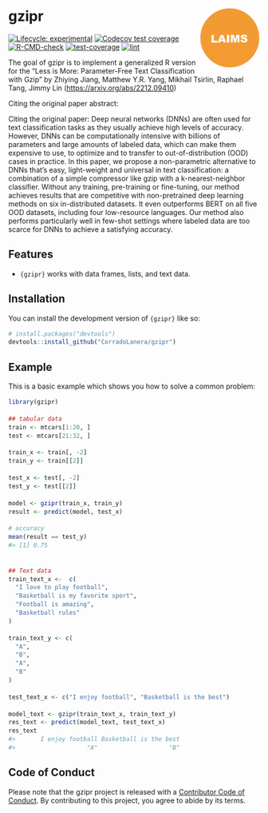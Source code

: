 
<!-- README.md is generated from README.Rmd. Please edit that file -->

# gzipr <img src="man/figures/logo.png" align="right" height="120" alt="" />

<!-- badges: start -->

[![Lifecycle:
experimental](https://img.shields.io/badge/lifecycle-experimental-orange.svg)](https://lifecycle.r-lib.org/articles/stages.html#experimental)
[![Codecov test
coverage](https://codecov.io/gh/CorradoLanera/gzipr/branch/main/graph/badge.svg)](https://app.codecov.io/gh/CorradoLanera/gzipr?branch=main)
[![R-CMD-check](https://github.com/CorradoLanera/gzipr/actions/workflows/R-CMD-check.yaml/badge.svg)](https://github.com/CorradoLanera/gzipr/actions/workflows/R-CMD-check.yaml)
[![test-coverage](https://github.com/CorradoLanera/gzipr/actions/workflows/test-coverage.yaml/badge.svg)](https://github.com/CorradoLanera/gzipr/actions/workflows/test-coverage.yaml)
[![lint](https://github.com/CorradoLanera/gzipr/actions/workflows/lint.yaml/badge.svg)](https://github.com/CorradoLanera/gzipr/actions/workflows/lint.yaml)
<!-- badges: end -->

The goal of gzipr is to implement a generalized R version for the “Less
is More: Parameter-Free Text Classification with Gzip” by Zhiying Jiang,
Matthew Y.R. Yang, Mikhail Tsirlin, Raphael Tang, Jimmy Lin
(<https://arxiv.org/abs/2212.09410>)

Citing the original paper abstract:

Citing the original paper: Deep neural networks (DNNs) are often used
for text classification tasks as they usually achieve high levels of
accuracy. However, DNNs can be computationally intensive with billions
of parameters and large amounts of labeled data, which can make them
expensive to use, to optimize and to transfer to out-of-distribution
(OOD) cases in practice. In this paper, we propose a non-parametric
alternative to DNNs that’s easy, light-weight and universal in text
classification: a combination of a simple compressor like gzip with a
k-nearest-neighbor classifier. Without any training, pre-training or
fine-tuning, our method achieves results that are competitive with
non-pretrained deep learning methods on six in-distributed datasets. It
even outperforms BERT on all five OOD datasets, including four
low-resource languages. Our method also performs particularly well in
few-shot settings where labeled data are too scarce for DNNs to achieve
a satisfying accuracy.

## Features

- `{gzipr}` works with data frames, lists, and text data.

## Installation

You can install the development version of `{gzipr}` like so:

``` r
# install.packages("devtools")
devtools::install_github("CorradoLanera/gzipr")
```

## Example

This is a basic example which shows you how to solve a common problem:

``` r
library(gzipr)

## tabular data
train <- mtcars[1:20, ]
test <- mtcars[21:32, ]

train_x <- train[, -2]
train_y <- train[[2]]

test_x <- test[, -2]
test_y <- test[[2]]

model <- gzipr(train_x, train_y)
result <- predict(model, test_x)

# accuracy
mean(result == test_y)
#> [1] 0.75


## Text data
train_text_x <-  c(
  "I love to play football",
  "Basketball is my favorite sport",
  "Football is amazing",
  "Basketball rules"
)

train_text_y <- c(
  "A",
  "B",
  "A",
  "B"
)

test_text_x <- c("I enjoy football", "Basketball is the best")

model_text <- gzipr(train_text_x, train_text_y)
res_text <- predict(model_text, test_text_x)
res_text
#>       I enjoy football Basketball is the best 
#>                    "A"                    "B"
```

## Code of Conduct

Please note that the gzipr project is released with a [Contributor Code
of
Conduct](https://contributor-covenant.org/version/2/1/CODE_OF_CONDUCT.html).
By contributing to this project, you agree to abide by its terms.
